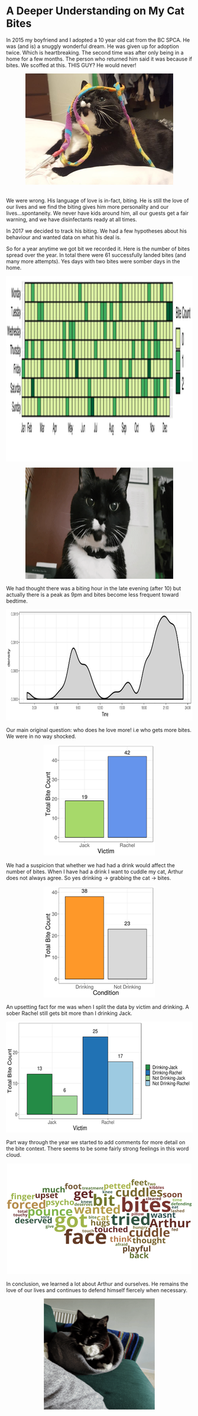 # A Deeper Understanding on My Cat Bites
In 2015 my boyfriend and I adopted a 10 year old cat from the BC SPCA. He was (and is) a snuggly wonderful dream. He was given up for adoption twice. Which is heartbreaking. The second time was after only being in a home for a few months. The person who returned him said it was because if bites. We scoffed at this. THIS GUY? He would never!

<p align="center">
<img src="figs/IMG-20190818-WA0017_crop.jpg" width="400" height="300">
</p>

</br>
We were wrong. His language of love is in-fact, biting. He is still the love of our lives and we find the biting gives him more personality and our lives...spontaneity. We never have kids around him, all our guests get a fair warning, and we have disinfectants ready at all times. 

In 2017 we decided to track his biting. We had a few hypotheses about his behaviour and wanted data on what his deal is. 

So for a year anytime we got bit we recorded it. Here is the number of bites spread over the year. In total there were 61 successfully landed bites (and many more attempts). Yes days with two bites were somber days in the home. 

<p align="center">
<img src="figs/CalendarYear.jpeg" width="1000" height="500">
</p>

<p align="center">
<img src="figs/Meow_1.gif" width="400" height="300">
</p>

We had thought there was a biting hour in the late evening (after 10) but actually there is a peak as 9pm and bites become less frequent toward bedtime. 

<p align="center">
<img src="figs/BitingHour.jpeg" width="1000" height="300">
</p>


Our main original question: who does he love more! i.e who gets more bites. We were in no way shocked. 

<p align="center">
<img src="figs/Victim.jpeg" width="300" height="300">
</p>

We had a suspicion that whether we had had a drink would affect the number of bites. When I have had a drink I want to cuddle my cat, Arthur does not always agree. So yes drinking -> grabbing the cat -> bites.

<p align="center">
<img src="figs/Drinking.jpeg" width="300" height="300">
</p>


An upsetting fact for me was when I split the data by victim and drinking. A sober Rachel still gets bit more than I drinking Jack. 

<p align="center">
<img src="figs/DrinkingVictim.jpeg" width="600" height="300">
</p>

Part way through the year we started to add comments for more detail on the bite context. There seems to be some fairly strong feelings in this word cloud. 

<p align="center">
<img src="figs/wordle.png" width="500" height="300">
</p>

In conclusion, we learned a lot about Arthur and ourselves. He remains the love of our lives and continues to defend himself fiercely when necessary. 

<p align="center">
<img src="figs/videotogif_2019.08.19_20.03.59.gif" width="300" height="300">
</p>
